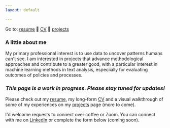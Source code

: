```yaml
---
layout: default

---
```


Go to:   [resume](https://nayp3.github.io/resume)  🔹  [CV](https://nayp3.github.io/CV)  🔹  [projects](https://nayp3.github.io/portfolio)


### A little about me

My primary professional interest is to use data to uncover patterns humans can't see. I am interested in projects that advance methodological approaches and contribute to a greater good, with a particular interest in machine learning methods in text analysis, especiially for evaluating outcomes of policies and processes.

<!--
<div style="text-align: center;">
  <img src="/assets/img/OIP-678424935.jpg" alt="Author Photo" width="150" height="150"> 
</div>
-->

<h3><p align="center"><i>This page is a work in progress. Please stay tuned for updates!</i></p></h3>

Please check out my [resume](https://nayp3.github.io/resume), my long-form [CV](https://nayp3.github.io/CV) and a visual walkthrough of some of my experiences on my [projects](https://nayp3.github.io/portfolio) page (more to come). 

I'd welcome requests to connect over coffee or Zoom. You can connect with me on [LinkedIn](https://www.linkedin.com/in/naypetrucelli/) or complete the form below (coming soon). 

